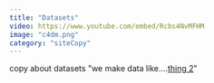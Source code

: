 ```yaml
---
title: "Datasets"
video: https://www.youtube.com/embed/Rcbs4NvMFHM
image: "c4dm.png"
category: "siteCopy"
---
```


copy about datasets "we make data like....[thing 2](http://www.randomsite2.org)"
